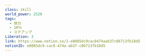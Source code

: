 ```yaml
---
class: skill
world_power: 2520
tags:
  - 体力
  - 10％
  - ステアップ
Liberation: 3
link: https://www.notion.so/1-e8085dc9cac8474aab37c86713fb18d5
notionID: e8085dc9-cac8-474a-ab37-c86713fb18d5
---
```


